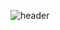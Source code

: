 
![header](https://capsule-render.vercel.app/api?type=waving&color=timeGradient&height=250&section=header&text=Oie,%20Eu%20sou%20a%20Gabs&fontSize=50&fontColor=FFFF&animation=fadeIn&fontAlignY=38&desc=Para%20conseguir%20o%20quer%20quer,%20você%20deve%20olhar%20além%20do%20que%20vê&descSize=15&descAlignY=55&descAlign=60)

<!--
  o que quer,     do que você vê.

**Gabriely-get/Gabriely-get** is a ✨ _special_ ✨ repository because its `README.md` (this file) appears on your GitHub profile.

Here are some ideas to get you started:

- 🔭 I’m currently working on ...
- 🌱 I’m currently learning ...
- 👯 I’m looking to collaborate on ...
- 🤔 I’m looking for help with ...
- 💬 Ask me about ...
- 📫 How to reach me: ...
- 😄 Pronouns: ...
- ⚡ Fun fact: ...
-->
